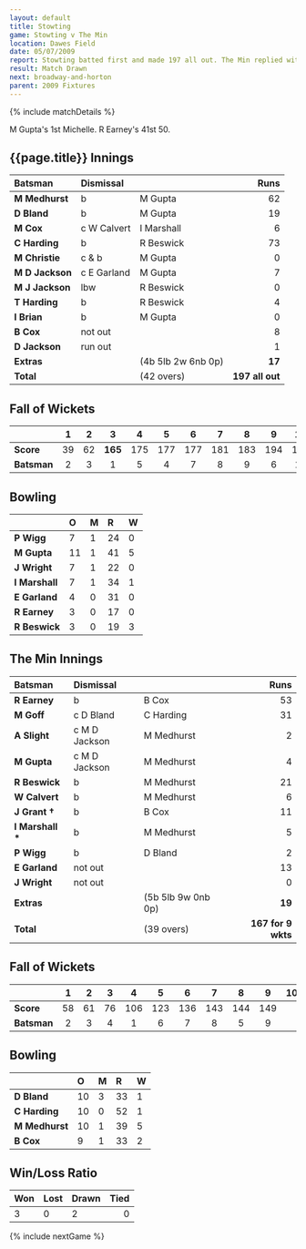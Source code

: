 ```yaml
---
layout: default
title: Stowting
game: Stowting v The Min
location: Dawes Field
date: 05/07/2009
report: Stowting batted first and made 197 all out. The Min replied with 167 for 9 wkts
result: Match Drawn
next: broadway-and-horton
parent: 2009 Fixtures
---
```


{% include matchDetails %}

M Gupta's 1st Michelle. R Earney's 41st 50.

## {{page.title}} Innings

| Batsman | Dismissal |  | Runs |
|:---|:---|---|---:|
| **M Medhurst** | b | M Gupta | 62 |
| **D Bland** | b | M Gupta | 19 |
| **M Cox** | c W Calvert | I Marshall | 6 |
| **C Harding** | b | R Beswick | 73 |
| **M Christie** | c & b | M Gupta | 0 |
| **M D Jackson** | c E Garland | M Gupta | 7 |
| **M J Jackson** | lbw | R Beswick | 0 |
| **T Harding** | b | R Beswick | 4 |
| **I Brian** | b | M Gupta | 0 |
| **B Cox** | not out |  | 8 |
| **D Jackson** | run out |  | 1 |
| **Extras** | | (4b 5lb 2w 6nb 0p) | **17** |
| **Total** | | (42 overs) | **197 all out** |

## Fall of Wickets

| | 1 | 2 | 3 | 4 | 5 | 6 | 7 | 8 | 9 | 10 |
|---|:---:|:---:|:---:|:---:|:---:|:---:|:---:|:---:|:---:|:---:|
| **Score** | 39 | 62 | **165** | 175 | 177 | 177 | 181 | 183 | 194 | 197 |
| **Batsman** | 2 | 3 | 1 | 5 | 4 | 7 | 8 | 9 | 6 | 11 |

## Bowling

| | O | M | R | W |
|---|:---|:---|:---|:---|
| **P Wigg** | 7 | 1 | 24 | 0 |
| **M Gupta** | 11 | 1 | 41 | 5 |
| **J Wright** | 7 | 1 | 22 | 0 |
| **I Marshall** | 7 | 1 | 34 | 1 |
| **E Garland** | 4 | 0 | 31 | 0 |
| **R Earney** | 3 | 0 | 17 | 0 |
| **R Beswick** | 3 | 0 | 19 | 3 |

## The Min Innings

| Batsman | Dismissal |  | Runs |
|:---|:---|---|---:|
| **R Earney** | b | B Cox | 53 |
| **M Goff** | c D Bland | C Harding | 31 |
| **A Slight** | c M D Jackson | M Medhurst | 2 |
| **M Gupta** | c M D Jackson | M Medhurst | 4 |
| **R Beswick** | b | M Medhurst | 21 |
| **W Calvert** | b | M Medhurst | 6 |
| **J Grant &#8224;** | b | B Cox | 11 |
| **I Marshall &#42;** | b | M Medhurst | 5 |
| **P Wigg** | b | D Bland | 2 |
| **E Garland** | not out |  | 13 |
| **J Wright** | not out |  | 0 |
| **Extras** | | (5b 5lb 9w 0nb 0p) | **19** |
| **Total** | | (39 overs) | **167 for 9 wkts** |

## Fall of Wickets

| | 1 | 2 | 3 | 4 | 5 | 6 | 7 | 8 | 9 | 10 |
|---|:---:|:---:|:---:|:---:|:---:|:---:|:---:|:---:|:---:|:---:|
| **Score** | 58 | 61 | 76 | 106 | 123 | 136 | 143 | 144 | 149 |  |
| **Batsman** | 2 | 3 | 4 | 1 | 6 | 7 | 8 | 5 | 9 |  |

## Bowling

| | O | M | R | W |
|---|:---|:---|:---|:---|
| **D Bland** | 10 | 3 | 33 | 1 |
| **C Harding** | 10 | 0 | 52 | 1 |
| **M Medhurst** | 10 | 1 | 39 | 5 |
| **B Cox** | 9 | 1 | 33 | 2 |

## Win/Loss Ratio

| Won | Lost | Drawn | Tied |
|:---|:---|:---|---:|
| 3 | 0 | 2 | 0 |

{% include nextGame %}
